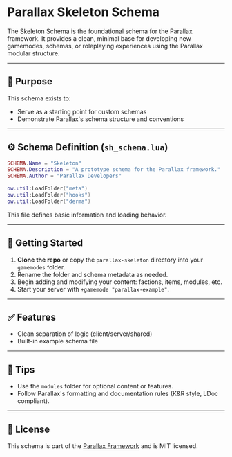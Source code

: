 # Parallax Skeleton Schema

The Skeleton Schema is the foundational schema for the Parallax framework. It provides a clean, minimal base for developing new gamemodes, schemas, or roleplaying experiences using the Parallax modular structure.

---

## 🚧 Purpose

This schema exists to:

- Serve as a starting point for custom schemas
- Demonstrate Parallax's schema structure and conventions

---

## ⚙️ Schema Definition (`sh_schema.lua`)

```lua
SCHEMA.Name = "Skeleton"
SCHEMA.Description = "A prototype schema for the Parallax framework."
SCHEMA.Author = "Parallax Developers"

ow.util:LoadFolder("meta")
ow.util:LoadFolder("hooks")
ow.util:LoadFolder("derma")
````

This file defines basic information and loading behavior.

---

## 🧱 Getting Started

1. **Clone the repo** or copy the `parallax-skeleton` directory into your `gamemodes` folder.
2. Rename the folder and schema metadata as needed.
3. Begin adding and modifying your content: factions, items, modules, etc.
4. Start your server with `+gamemode "parallax-example"`.

---

## ✅ Features

* Clean separation of logic (client/server/shared)
* Built-in example schema file

---

## 📌 Tips

* Use the `modules` folder for optional content or features.
* Follow Parallax's formatting and documentation rules (K\&R style, LDoc compliant).

---

## 📄 License

This schema is part of the [Parallax Framework](https://github.com/Parallax-Framework) and is MIT licensed.
